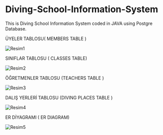 # Diving-School-Information-System
This is Diving School Information System coded in JAVA using Postgre Database.

ÜYELER TABLOSU( MEMBERS TABLE )

![Resim1](https://user-images.githubusercontent.com/75680845/104840089-51969200-58d6-11eb-8a4d-4407ad5dde35.png)

SINIFLAR TABLOSU  ( CLASSES TABLE)

![Resim2](https://user-images.githubusercontent.com/75680845/104840092-53605580-58d6-11eb-84aa-eabcb758d959.png)

ÖĞRETMENLER TABLOSU (TEACHERS TABLE )

![Resim3](https://user-images.githubusercontent.com/75680845/104840095-55c2af80-58d6-11eb-96fd-38460f0a24b5.png)

DALIŞ YERLERİ TABLOSU (DIVING PLACES TABLE )

![Resim4](https://user-images.githubusercontent.com/75680845/104840097-56f3dc80-58d6-11eb-8932-3de5f105f263.png)

ER DİYAGRAMI ( ER DIAGRAM)

![Resim5](https://user-images.githubusercontent.com/75680845/104840099-58250980-58d6-11eb-861e-6a01d62ec652.jpg)

